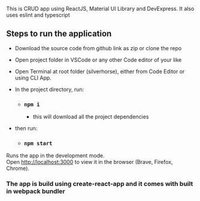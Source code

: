 This is CRUD app using ReactJS, Material UI Library and DevExpress.
It also uses eslint and typescript

## Steps to run the application

- Download the source code from github link as zip or clone the repo

- Open project folder in VSCode or any other Code editor of your like

- Open Terminal at root folder (silverhorse), either from Code Editor or using CLI App.

- In the project directory, run:

  - ### `npm i`

    - this will download all the project dependencies

- then run:

  - ### `npm start`

Runs the app in the development mode.<br />
Open [http://localhost:3000](http://localhost:3000) to view it in the browser (Brave, Firefox, Chrome).

### The app is build using create-react-app and it comes with built in webpack bundler
